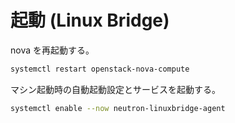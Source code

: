 # 起動 (Linux Bridge)

nova を再起動する。

```sh
systemctl restart openstack-nova-compute
```

マシン起動時の自動起動設定とサービスを起動する。

```sh
systemctl enable --now neutron-linuxbridge-agent
```
